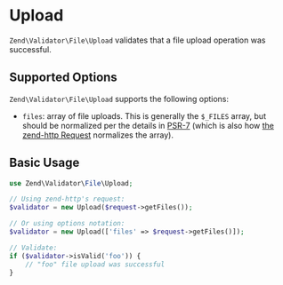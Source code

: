 # Upload

`Zend\Validator\File\Upload` validates that a file upload operation was
successful.

## Supported Options

`Zend\Validator\File\Upload` supports the following options:

- `files`: array of file uploads. This is generally the `$_FILES` array, but
  should be normalized per the details in [PSR-7](http://www.php-fig.org/psr/psr-7/#1-6-uploaded-files)
  (which is also how [the zend-http Request](https://zendframework.github.io/zend-http)
  normalizes the array).

## Basic Usage

```php
use Zend\Validator\File\Upload;

// Using zend-http's request:
$validator = new Upload($request->getFiles());

// Or using options notation:
$validator = new Upload(['files' => $request->getFiles()]);

// Validate:
if ($validator->isValid('foo')) {
    // "foo" file upload was successful
}
```

